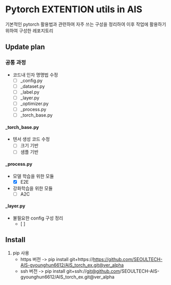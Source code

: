 # Pytorch EXTENTION utils in AIS

기본적인 pytorch 활용법과 관련하여 자주 쓰는 구성을 정리하여 이후 작업에 활용하기 위하여 구성한 레포지토리

## Update plan

### 공통 과정
- 코드내 인자 명명법 수정
   - [ ] _config.py
   - [ ] _dataset.py
   - [ ] _label.py
   - [ ] _layer.py
   - [ ] _optimizer.py
   - [ ] _process.py
   - [ ] _torch_base.py

#### _torch_base.py
- 텐서 생성 코드 수정
   - [ ] 크기 기반
   - [ ] 샘플 기반

#### _process.py
- 모델 학습을 위한 모듈
   - [X] E2E

- 강화학습을 위한 모듈
   - [ ] A2C

#### _layer.py
- 불필요한 config 구성 정리
   - [ ] 

## Install
1. pip 사용
   - https 버전 -> pip install git+https://https://github.com/SEOULTECH-AIS-gyounghun6612/AIS_torch_ex.git@ver_alpha
   - ssh 버전   -> pip install git+ssh://git@github.com/SEOULTECH-AIS-gyounghun6612/AIS_torch_ex.git@ver_alpha
